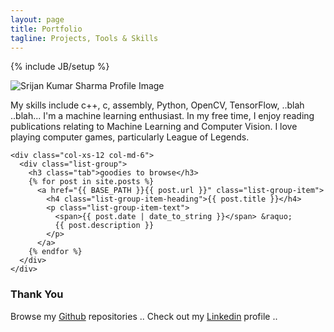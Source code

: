 ```yaml
---
layout: page
title: Portfolio
tagline: Projects, Tools & Skills
---
```

{% include JB/setup %}

<div class="container">
  <div class="row">
    <div class="col-xs-12 col-md-6">
      <div class="row">
        <div class="col-xs-6">
          <img class="img-responsive img-circle"
               src="https://avatars2.githubusercontent.com/u/9075044"
               alt="Srijan Kumar Sharma Profile Image"/>
        </div>
        <div class="col-xs-6">
          <p>
                My skills include c++, c, assembly, Python, OpenCV, TensorFlow, ..blah ..blah... I'm a machine learning enthusiast. In my free time, I enjoy reading publications relating to Machine Learning and Computer Vision. I love playing computer games, particularly League of Legends.
          </p>
        </div>
      </div>
    </div>
    
    <div class="col-xs-12 col-md-6">
      <div class="list-group">
        <h3 class="tab">goodies to browse</h3>
        {% for post in site.posts %}
          <a href="{{ BASE_PATH }}{{ post.url }}" class="list-group-item">
            <h4 class="list-group-item-heading">{{ post.title }}</h4>
            <p class="list-group-item-text">
              <span>{{ post.date | date_to_string }}</span> &raquo; 
              {{ post.description }}
            </p>
          </a>
        {% endfor %}    
      </div>
    </div>
  </div>
</div>

### Thank You

Browse my [Github](https://github.com/rajasrijan) repositories .. 
Check out my [Linkedin](https://in.linkedin.com/in/srijan-kumar-sharma-0a9659b4) profile .. 
